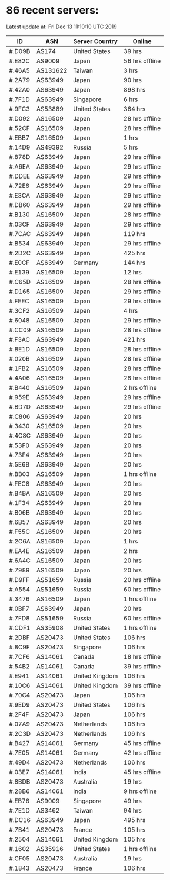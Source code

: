 # 86 recent servers:

Latest update at: Fri Dec 13 11:10:10 UTC 2019

| ID | ASN | Server Country | Online |
| -- | --- | -------------- | ------ |
| #.D09B | AS174 | United States | 39 hrs |
| #.E82C | AS9009 | Japan | 56 hrs offline |
| #.46A5 | AS131622 | Taiwan | 3 hrs |
| #.2A79 | AS63949 | Japan | 90 hrs |
| #.42A0 | AS63949 | Japan | 898 hrs |
| #.7F1D | AS63949 | Singapore | 6 hrs |
| #.9FC3 | AS53889 | United States | 364 hrs |
| #.D092 | AS16509 | Japan | 28 hrs offline |
| #.52CF | AS16509 | Japan | 28 hrs offline |
| #.EBB7 | AS16509 | Japan | 1 hrs |
| #.14D9 | AS49392 | Russia | 5 hrs |
| #.878D | AS63949 | Japan | 29 hrs offline |
| #.A6EA | AS63949 | Japan | 29 hrs offline |
| #.DDEE | AS63949 | Japan | 29 hrs offline |
| #.72E6 | AS63949 | Japan | 29 hrs offline |
| #.E3CA | AS63949 | Japan | 29 hrs offline |
| #.DB60 | AS63949 | Japan | 29 hrs offline |
| #.B130 | AS16509 | Japan | 28 hrs offline |
| #.03CF | AS63949 | Japan | 29 hrs offline |
| #.7CAC | AS63949 | Japan | 119 hrs |
| #.B534 | AS63949 | Japan | 29 hrs offline |
| #.2D2C | AS63949 | Japan | 425 hrs |
| #.E0CF | AS63949 | Germany | 144 hrs |
| #.E139 | AS16509 | Japan | 12 hrs |
| #.C65D | AS16509 | Japan | 28 hrs offline |
| #.D165 | AS16509 | Japan | 29 hrs offline |
| #.FEEC | AS16509 | Japan | 29 hrs offline |
| #.3CF2 | AS16509 | Japan | 4 hrs |
| #.6048 | AS16509 | Japan | 29 hrs offline |
| #.CC09 | AS16509 | Japan | 28 hrs offline |
| #.F3AC | AS63949 | Japan | 421 hrs |
| #.BE1D | AS16509 | Japan | 28 hrs offline |
| #.020B | AS16509 | Japan | 28 hrs offline |
| #.1FB2 | AS16509 | Japan | 28 hrs offline |
| #.4A06 | AS16509 | Japan | 28 hrs offline |
| #.B440 | AS16509 | Japan | 2 hrs offline |
| #.959E | AS63949 | Japan | 29 hrs offline |
| #.BD7D | AS63949 | Japan | 29 hrs offline |
| #.C806 | AS63949 | Japan | 20 hrs |
| #.3430 | AS16509 | Japan | 20 hrs |
| #.4C8C | AS63949 | Japan | 20 hrs |
| #.53F0 | AS63949 | Japan | 20 hrs |
| #.73F4 | AS63949 | Japan | 20 hrs |
| #.5E6B | AS63949 | Japan | 20 hrs |
| #.BB03 | AS16509 | Japan | 1 hrs offline |
| #.FEC8 | AS63949 | Japan | 20 hrs |
| #.B4BA | AS16509 | Japan | 20 hrs |
| #.1F34 | AS63949 | Japan | 20 hrs |
| #.B06B | AS63949 | Japan | 20 hrs |
| #.6B57 | AS63949 | Japan | 20 hrs |
| #.F55C | AS16509 | Japan | 20 hrs |
| #.2C6A | AS16509 | Japan | 1 hrs |
| #.EA4E | AS16509 | Japan | 2 hrs |
| #.6A4C | AS16509 | Japan | 20 hrs |
| #.7989 | AS16509 | Japan | 20 hrs |
| #.D9FF | AS51659 | Russia | 20 hrs offline |
| #.A554 | AS51659 | Russia | 60 hrs offline |
| #.3476 | AS16509 | Japan | 1 hrs offline |
| #.0BF7 | AS63949 | Japan | 20 hrs |
| #.7FD8 | AS51659 | Russia | 60 hrs offline |
| #.CDF1 | AS35908 | United States | 1 hrs offline |
| #.2DBF | AS20473 | United States | 106 hrs |
| #.8C9F | AS20473 | Singapore | 106 hrs |
| #.7CF6 | AS14061 | Canada | 18 hrs offline |
| #.54B2 | AS14061 | Canada | 39 hrs offline |
| #.E941 | AS14061 | United Kingdom | 106 hrs |
| #.10C6 | AS14061 | United Kingdom | 39 hrs offline |
| #.70C4 | AS20473 | Japan | 106 hrs |
| #.9ED9 | AS20473 | United States | 106 hrs |
| #.2F4F | AS20473 | Japan | 106 hrs |
| #.07A9 | AS20473 | Netherlands | 106 hrs |
| #.2C3D | AS20473 | Netherlands | 106 hrs |
| #.B427 | AS14061 | Germany | 45 hrs offline |
| #.7E05 | AS14061 | Germany | 42 hrs offline |
| #.49D4 | AS20473 | Netherlands | 106 hrs |
| #.03E7 | AS14061 | India | 45 hrs offline |
| #.8BDB | AS20473 | Australia | 19 hrs |
| #.28B6 | AS14061 | India | 9 hrs offline |
| #.EB76 | AS9009 | Singapore | 49 hrs |
| #.7E1D | AS3462 | Taiwan | 94 hrs |
| #.DC16 | AS63949 | Japan | 495 hrs |
| #.7B41 | AS20473 | France | 105 hrs |
| #.2504 | AS14061 | United Kingdom | 105 hrs |
| #.1602 | AS35916 | United States | 1 hrs offline |
| #.CF05 | AS20473 | Australia | 19 hrs |
| #.1843 | AS20473 | France | 106 hrs |

